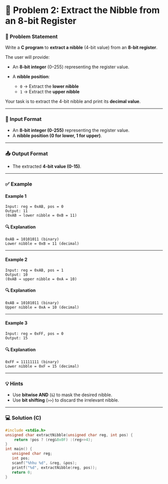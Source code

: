 # 🧩 Problem 2: Extract the Nibble from an 8-bit Register

### 📝 Problem Statement

Write a **C program** to **extract a nibble** (4-bit value) from an **8-bit register**.

The user will provide:

* An **8-bit integer** (0–255) representing the register value.
* A **nibble position**:

  * `0` → Extract the **lower nibble**
  * `1` → Extract the **upper nibble**

Your task is to extract the 4-bit nibble and print its **decimal value**.

---

### 🧾 Input Format

* An **8-bit integer (0-255)** representing the register value.
* A **nibble position (0 for lower, 1 for upper)**.

---

### 📤 Output Format

* The extracted **4-bit value (0-15)**.

---

### ✅ Example

#### Example 1

```
Input: reg = 0xAB, pos = 0
Output: 11
(0xAB → lower nibble = 0xB = 11)
```

#### 🔍 Explanation

```
0xAB = 10101011 (binary)
Lower nibble = 0xB = 11 (decimal)
```

---

#### Example 2

```
Input: reg = 0xAB, pos = 1
Output: 10
(0xAB → upper nibble = 0xA = 10)
```

#### 🔍 Explanation

```
0xAB = 10101011 (binary)
Upper nibble = 0xA = 10 (decimal)
```

---

#### Example 3

```
Input: reg = 0xFF, pos = 0
Output: 15
```

#### 🔍 Explanation

```
0xFF = 11111111 (binary)
Lower nibble = 0xF = 15 (decimal)
```

---

### 💡 Hints

* Use **bitwise AND** (`&`) to mask the desired nibble.
* Use **bit shifting** (`>>`) to discard the irrelevant nibble.

---

### 💻 Solution (C)

```c
#include <stdio.h>
unsigned char extractNibble(unsigned char reg, int pos) {
    return !pos ? (reg&0x0F) :(reg>>4);
}
int main() {
   unsigned char reg;
   int pos;
   scanf("%hhu %d", &reg, &pos);
   printf("%d", extractNibble(reg, pos));
   return 0;
}
```